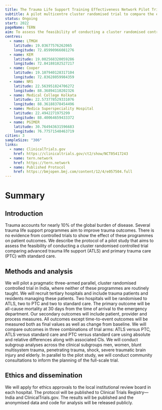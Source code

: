 ```yaml
---
title: The Trauma Life Support Training Effectiveness Network Pilot Trial
subtitle: A pilot multicentre cluster randomised trial to compare the effect of trauma life support training programmes on patient and provider outcomes
status: Ongoing
start: 2022
pageName: TERN
aim: To assess the feasibility of conducting a cluster randomised controlled trial comparing advanced trauma life support (ATLS) and primary trauma care (PTC) with standard care.
centres:
  - name: LTMGH
    latitude: 19.03677576262065 
    longitude: 72.85990966081276
  - name: KEM
    latitude: 19.002568320059286 
    longitude: 72.84188182527217
  - name: Cooper
    latitude: 19.107940128317104 
    longitude: 72.83628059984359
  - name: NRS
    latitude: 22.563951824706272 
    longitude: 88.36894110202326
  - name: Medical College Kolkata
    latitude: 22.573778529331076 
    longitude: 88.36188378454496
  - name: Medica Superspeciality Hospital
    latitude: 22.4942271975299 
    longitude: 88.40064659433372
  - name: PGIMER
    latitude: 30.764943631596683 
    longitude: 76.77571548463719
cities: 3
sampleSize: "306"
links:
  - name: ClinicalTrials.gov
    href: https://clinicaltrials.gov/ct2/show/NCT05417243
  - name: tern.network
    href: https://tern.network
  - name: Published Protocol
    href: https://bmjopen.bmj.com/content/12/4/e057504.full
---
```


# Summary

## Introduction 
Trauma accounts for nearly 10% of the global burden of disease. Several trauma life support programmes aim to improve trauma outcomes. There is no evidence from controlled trials to show the effect of these programmes on patient outcomes. We describe the protocol of a pilot study that aims to assess the feasibility of conducting a cluster randomised controlled trial comparing advanced trauma life support (ATLS) and primary trauma care (PTC) with standard care.

## Methods and analysis
We will pilot a pragmatic three-armed parallel, cluster randomised controlled trial in India, where neither of these programmes are routinely taught. We will recruit tertiary hospitals and include trauma patients and residents managing these patients. Two hospitals will be randomised to ATLS, two to PTC and two to standard care. The primary outcome will be all-cause mortality at 30 days from the time of arrival to the emergency department. Our secondary outcomes will include patient, provider and process measures. All outcomes except time-to-event outcomes will be measured both as final values as well as change from baseline. We will compare outcomes in three combinations of trial arms: ATLS versus PTC, ATLS versus standard care and PTC versus standard care using absolute and relative differences along with associated CIs. We will conduct subgroup analyses across the clinical subgroups men, women, blunt multisystem trauma, penetrating trauma, shock, severe traumatic brain injury and elderly. In parallel to the pilot study, we will conduct community consultations to inform the planning of the full-scale trial.

## Ethics and dissemination
We will apply for ethics approvals to the local institutional review board in each hospital. The protocol will be published to Clinical Trials Registry—India and ClinicalTrials.gov. The results will be published and the anonymised data and code for analysis will be released publicly.
